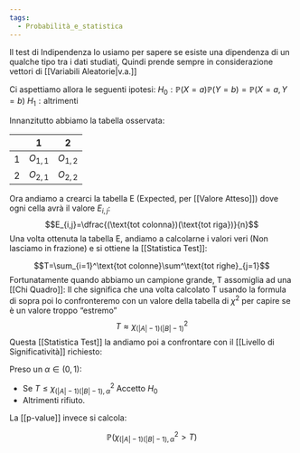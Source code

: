 ```yaml
---
tags:
  - Probabilità_e_statistica
---
```


Il test di Indipendenza lo usiamo per sapere se esiste una dipendenza di un qualche tipo tra i dati studiati, Quindi prende sempre in considerazione vettori di [[Variabili Aleatorie|v.a.]]

Ci aspettiamo allora le seguenti ipotesi:
$H_{0}:\mathbb{P}(X=a)\mathbb{P}(Y=b)=\mathbb{P}(X=a,Y=b)$
$H_{1}:\text{altrimenti}$

Innanzitutto abbiamo la tabella osservata:


|     | 1         | 2         |
| --- | --------- | --------- |
| 1   | $O_{1,1}$ | $O_{1,2}$ |
| 2   | $O_{2,1}$ | $O_{2,2}$ |

Ora andiamo a crearci la tabella E (Expected, per [[Valore Atteso]]) dove ogni cella avrà il valore $E_{{i,j}}$:
$$E_{i,j}=\dfrac{(\text{tot colonna})(\text{tot riga})}{n}$$
Una volta ottenuta la tabella E, andiamo a calcolarne i valori veri (Non lasciamo in frazione) e si ottiene la [[Statistica Test]]:

$$T=\sum_{i=1}^\text{tot colonne}\sum^\text{tot righe}_{j=1}$$
Fortunatamente quando abbiamo un campione grande, T assomiglia ad una [[Chi Quadro]]:
Il che significa che una volta calcolato T usando la formula di sopra poi lo confronteremo con un valore della tabella di $\chi^2$ per capire se è un valore troppo “estremo”
$$T\approx \chi^2_{(|A|-1)(|B|-1)}$$
Questa [[Statistica Test]] la andiamo poi a confrontare con il [[Livello di Significatività]] richiesto:

Preso un $\alpha\in(0,1)$:

- Se $T\leq \chi^2_{(|A|-1)(|B|-1),\alpha}$ Accetto $H_{0}$
- Altrimenti rifiuto.

La [[p-value]] invece si calcola:

$$\mathbb{P}(\chi^2_{(|A|-1)(|B|-1),\alpha}>T)$$

